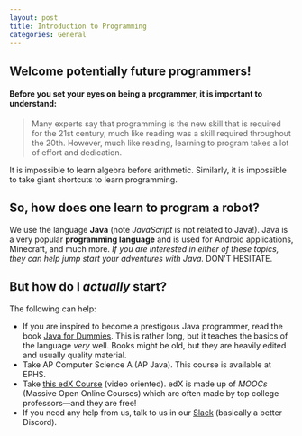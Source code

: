 ```yaml
---
layout: post
title: Introduction to Programming
categories: General
---
```

## Welcome potentially future programmers!
#### Before you set your eyes on being a programmer, it is important to understand:
> Many experts say that programming is the new skill that is required for the 21st century, much like reading was a skill required throughout the 20th. However, much like reading, learning to program takes a lot of effort and dedication.

It is impossible to learn algebra before arithmetic. Similarly, it is impossible to take giant shortcuts to learn programming. 

## So, how does one learn to program a robot?
We use the language **Java** (note _JavaScript_ is not related to Java!). Java is a very popular **programming language** and is used for Android applications, Minecraft, and much more. _If you are interested in either of these topics, they can help jump start your adventures with Java._ DON'T HESITATE.

## But how do I _actually_ start?

The following can help:
- If you are inspired to become a prestigous Java programmer, read the book [Java for Dummies](https://www.amazon.com/Java-All-One-Dummies-Doug/dp/1118408039). This is rather long, but it teaches the basics of the language _very_ well. Books might be old, but they are heavily edited and usually quality material.
- Take AP Computer Science A (AP Java). This course is available at EPHS. 
- Take [this edX Course](https://www.edx.org/course/ap-computer-science-java-programming-purduex-cs180-2x-0) (video oriented). edX is made up of _MOOCs_ (Massive Open Online Courses) which are often made by top college professors—and they are free!
- If you need any help from us, talk to us in our [Slack](https://team2502.slack.com/signup) (basically a better Discord).


